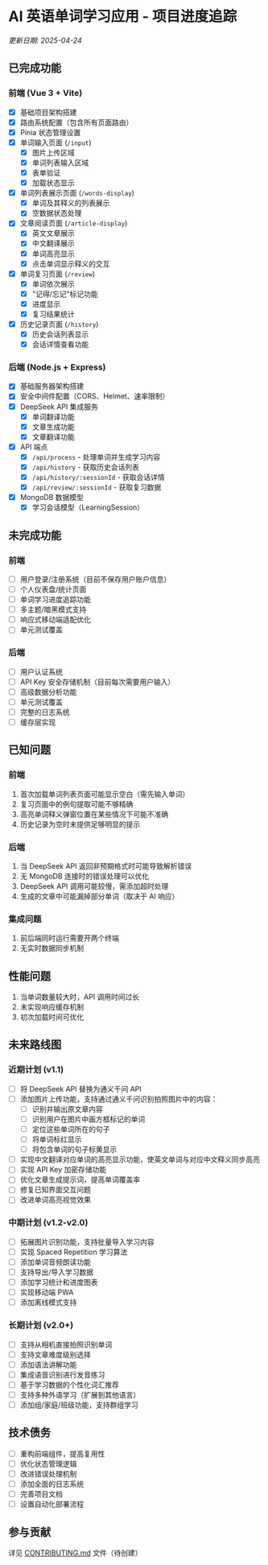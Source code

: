 # AI 英语单词学习应用 - 项目进度追踪

*更新日期: 2025-04-24*

## 已完成功能 

### 前端 (Vue 3 + Vite)
- [x] 基础项目架构搭建
- [x] 路由系统配置（包含所有页面路由）
- [x] Pinia 状态管理设置
- [x] 单词输入页面 (`/input`)
  - [x] 图片上传区域
  - [x] 单词列表输入区域
  - [x] 表单验证
  - [x] 加载状态显示
- [x] 单词列表展示页面 (`/words-display`)
  - [x] 单词及其释义的列表展示
  - [x] 空数据状态处理
- [x] 文章阅读页面 (`/article-display`)
  - [x] 英文文章展示
  - [x] 中文翻译展示
  - [x] 单词高亮显示
  - [x] 点击单词显示释义的交互
- [x] 单词复习页面 (`/review`)
  - [x] 单词依次展示
  - [x] "记得/忘记"标记功能
  - [x] 进度显示
  - [x] 复习结果统计
- [x] 历史记录页面 (`/history`)
  - [x] 历史会话列表显示
  - [x] 会话详情查看功能

### 后端 (Node.js + Express)
- [x] 基础服务器架构搭建
- [x] 安全中间件配置（CORS、Helmet、速率限制）
- [x] DeepSeek API 集成服务
  - [x] 单词翻译功能
  - [x] 文章生成功能
  - [x] 文章翻译功能
- [x] API 端点
  - [x] `/api/process` - 处理单词并生成学习内容
  - [x] `/api/history` - 获取历史会话列表
  - [x] `/api/history/:sessionId` - 获取会话详情
  - [x] `/api/review/:sessionId` - 获取复习数据
- [x] MongoDB 数据模型
  - [x] 学习会话模型（LearningSession）

## 未完成功能 

### 前端
- [ ] 用户登录/注册系统（目前不保存用户账户信息）
- [ ] 个人仪表盘/统计页面
- [ ] 单词学习进度追踪功能
- [ ] 多主题/暗黑模式支持
- [ ] 响应式移动端适配优化
- [ ] 单元测试覆盖

### 后端
- [ ] 用户认证系统
- [ ] API Key 安全存储机制（目前每次需要用户输入）
- [ ] 高级数据分析功能
- [ ] 单元测试覆盖
- [ ] 完整的日志系统
- [ ] 缓存层实现

## 已知问题 

### 前端
1. 首次加载单词列表页面可能显示空白（需先输入单词）
2. 复习页面中的例句提取可能不够精确
3. 高亮单词释义弹窗位置在某些情况下可能不准确
4. 历史记录为空时未提供足够明显的提示

### 后端
1. 当 DeepSeek API 返回非预期格式时可能导致解析错误
2. 无 MongoDB 连接时的错误处理可以优化
3. DeepSeek API 调用可能较慢，需添加超时处理
4. 生成的文章中可能漏掉部分单词（取决于 AI 响应）

### 集成问题
1. 前后端同时运行需要开两个终端
2. 无实时数据同步机制

## 性能问题
1. 当单词数量较大时，API 调用时间过长
2. 未实现响应缓存机制
3. 初次加载时间可优化

## 未来路线图 

### 近期计划 (v1.1)
- [ ] 将 DeepSeek API 替换为通义千问 API
- [ ] 添加图片上传功能，支持通过通义千问识别拍照图片中的内容：
  - [ ] 识别并输出原文章内容
  - [ ] 识别用户在图片中画方框标记的单词
  - [ ] 定位这些单词所在的句子
  - [ ] 将单词标红显示
  - [ ] 将包含单词的句子标黄显示
- [ ] 实现中文翻译对应单词的高亮显示功能，使英文单词与对应中文释义同步高亮
- [ ] 实现 API Key 加密存储功能
- [ ] 优化文章生成提示词，提高单词覆盖率
- [ ] 修复已知界面交互问题
- [ ] 改进单词高亮视觉效果

### 中期计划 (v1.2-v2.0)
- [ ] 拓展图片识别功能，支持批量导入学习内容
- [ ] 实现 Spaced Repetition 学习算法
- [ ] 添加单词音频朗读功能
- [ ] 支持导出/导入学习数据
- [ ] 添加学习统计和进度图表
- [ ] 实现移动端 PWA
- [ ] 添加离线模式支持

### 长期计划 (v2.0+)
- [ ] 支持从相机直接拍照识别单词
- [ ] 支持文章难度级别选择
- [ ] 添加语法讲解功能
- [ ] 集成语音识别进行发音练习
- [ ] 基于学习数据的个性化词汇推荐
- [ ] 支持多种外语学习（扩展到其他语言）
- [ ] 添加组/家庭/班级功能，支持群组学习

## 技术债务
- [ ] 重构前端组件，提高复用性
- [ ] 优化状态管理逻辑
- [ ] 改进错误处理机制
- [ ] 添加全面的日志系统
- [ ] 完善项目文档
- [ ] 设置自动化部署流程

## 参与贡献
详见 [CONTRIBUTING.md](./CONTRIBUTING.md) 文件（待创建）
